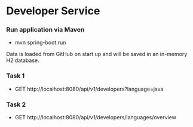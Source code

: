 # Developer Service



### Run application via Maven
 
- mvn spring-boot:run

Data is loaded from GitHub on start up and will be saved in an in-memory H2 database.

### Task 1

- GET http://localhost:8080/api/v1/developers?language=java

### Task 2

- GET http://localhost:8080/api/v1/developers/languages/overview

